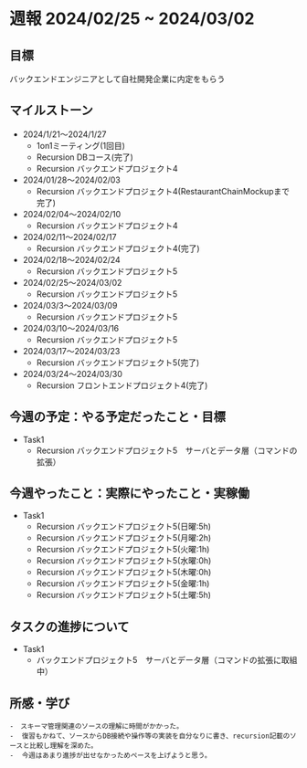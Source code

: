 # 週報 2024/02/25 ~ 2024/03/02

## 目標
バックエンドエンジニアとして自社開発企業に内定をもらう

## マイルストーン
- 2024/1/21〜2024/1/27
    - 1on1ミーティング(1回目)
    - Recursion DBコース(完了)
    - Recursion バックエンドプロジェクト4
- 2024/01/28〜2024/02/03
    - Recursion バックエンドプロジェクト4(RestaurantChainMockupまで完了)
- 2024/02/04〜2024/02/10
    - Recursion バックエンドプロジェクト4
- 2024/02/11〜2024/02/17
    - Recursion バックエンドプロジェクト4(完了)
- 2024/02/18〜2024/02/24
    - Recursion バックエンドプロジェクト5
- 2024/02/25〜2024/03/02
    - Recursion バックエンドプロジェクト5
- 2024/03/3〜2024/03/09
    - Recursion バックエンドプロジェクト5
- 2024/03/10〜2024/03/16
    - Recursion バックエンドプロジェクト5
- 2024/03/17〜2024/03/23
    - Recursion バックエンドプロジェクト5(完了)
- 2024/03/24〜2024/03/30
    - Recursion フロントエンドプロジェクト4(完了)
## 今週の予定：やる予定だったこと・目標
- Task1
    - Recursion バックエンドプロジェクト5　サーバとデータ層（コマンドの拡張）


## 今週やったこと：実際にやったこと・実稼働
- Task1
    - Recursion バックエンドプロジェクト5(日曜:5h)
    - Recursion バックエンドプロジェクト5(月曜:2h)
    - Recursion バックエンドプロジェクト5(火曜:1h)
    - Recursion バックエンドプロジェクト5(水曜:0h)
    - Recursion バックエンドプロジェクト5(木曜:0h)
    - Recursion バックエンドプロジェクト5(金曜:1h)
    - Recursion バックエンドプロジェクト5(土曜:5h)

## タスクの進捗について
- Task1
    - バックエンドプロジェクト5　サーバとデータ層（コマンドの拡張に取組中）
## 所感・学び
    -　スキーマ管理関連のソースの理解に時間がかかった。
    -  復習もかねて、ソースからDB接続や操作等の実装を自分なりに書き、recursion記載のソースと比較し理解を深めた。
    -  今週はあまり進捗が出せなかっためペースを上げようと思う。


